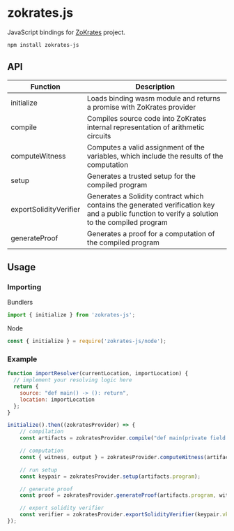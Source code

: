 # zokrates.js

JavaScript bindings for [ZoKrates](https://github.com/Zokrates/ZoKrates) project.

```bash
npm install zokrates-js
```

## API

| Function | Description |
| ------ | ------ |
| initialize | Loads binding wasm module and returns a promise with ZoKrates provider |
| compile | Compiles source code into ZoKrates internal representation of arithmetic circuits |
| computeWitness | Computes a valid assignment of the variables, which include the results of the computation |
| setup | Generates a trusted setup for the compiled program |
| exportSolidityVerifier | Generates a Solidity contract which contains the generated verification key and a public function to verify a solution to the compiled program |
| generateProof | Generates a proof for a computation of the compiled program |

## Usage

### Importing

Bundlers
```js
import { initialize } from 'zokrates-js';
```

Node
```js
const { initialize } = require('zokrates-js/node');
```

### Example
```js
function importResolver(currentLocation, importLocation) {
  // implement your resolving logic here
  return {
    source: "def main() -> (): return",
    location: importLocation
  };
}

initialize().then((zokratesProvider) => {
    // compilation
    const artifacts = zokratesProvider.compile("def main(private field a) -> (field): return a * a", "main", importResolver);

    // computation
    const { witness, output } = zokratesProvider.computeWitness(artifacts, ["2"]);

    // run setup
    const keypair = zokratesProvider.setup(artifacts.program);

    // generate proof
    const proof = zokratesProvider.generateProof(artifacts.program, witness, keypair.pk);

    // export solidity verifier
    const verifier = zokratesProvider.exportSolidityVerifier(keypair.vk, "v1");
});
```